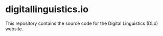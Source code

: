 # digitallinguistics.io

This repository contains the source code for the Digital Linguistics (DLx) website.
